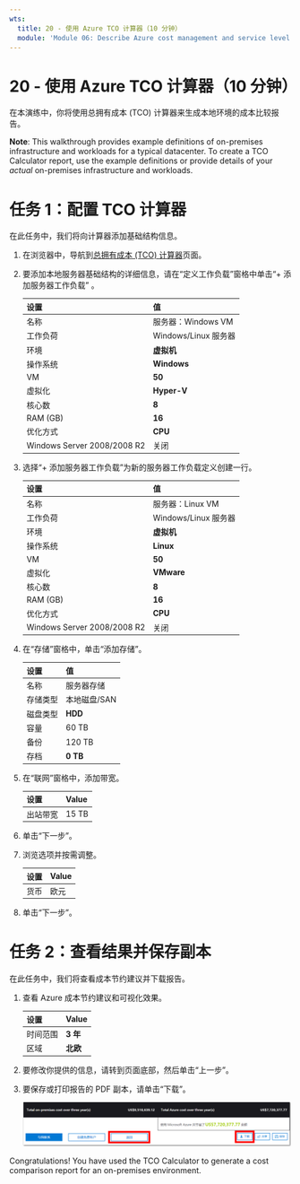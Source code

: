 ```yaml
---
wts:
  title: 20 - 使用 Azure TCO 计算器（10 分钟）
  module: 'Module 06: Describe Azure cost management and service level agreements'
---
```

# <a name="20---use-the-azure-tco-calculator-10-min"></a>20 - 使用 Azure TCO 计算器（10 分钟）


在本演练中，你将使用总拥有成本 (TCO) 计算器来生成本地环境的成本比较报告。

<bpt id="p1">**</bpt>Note<ept id="p1">**</ept>: This walkthrough provides example definitions of on-premises infrastructure and workloads for a typical datacenter. To create a TCO Calculator report, use the example definitions or provide details of your <bpt id="p1">*</bpt>actual<ept id="p1">*</ept> on-premises infrastructure and workloads.

# <a name="task-1-configure-the-tco-calculator"></a>任务 1：配置 TCO 计算器

在此任务中，我们将向计算器添加基础结构信息。 

1. 在浏览器中，导航到[总拥有成本 (TCO) 计算器](https://azure.microsoft.com/en-us/pricing/tco/calculator/)页面。

2. 要添加本地服务器基础结构的详细信息，请在“定义工作负载”窗格中单击“+ 添加服务器工作负载” 。

    | 设置 | 值 |
    | -- | -- |
    | 名称 | 服务器：Windows VM |
    | 工作负荷 | Windows/Linux 服务器 |
    | 环境 | **虚拟机** |
    | 操作系统 | **Windows** |  
    | VM | **50** |
    | 虚拟化 | **Hyper-V** |
    | 核心数 | **8**|
    | RAM (GB) | **16** |
    | 优化方式 | **CPU** |
    | Windows Server 2008/2008 R2 | 关闭 |

3. 选择“+ 添加服务器工作负载”为新的服务器工作负载定义创建一行。 

    | 设置 | 值 |
    | -- | -- |
    | 名称 | 服务器：Linux VM |
    | 工作负荷 | Windows/Linux 服务器 |
    | 环境 | **虚拟机** |
    | 操作系统 | **Linux** |  
    | VM | **50** |
    | 虚拟化 | **VMware** |
    | 核心数 | **8**|
    | RAM (GB) | **16** |
    | 优化方式 | **CPU** |
    | Windows Server 2008/2008 R2 | 关闭 |

4. 在“存储”窗格中，单击“添加存储”。

    | 设置 | 值 |
    | -- | -- |
    | 名称 | 服务器存储 |
    | 存储类型 | 本地磁盘/SAN |
    | 磁盘类型 | **HDD** |
    | 容量 | 60 TB |  
    | 备份 | 120 TB |
    | 存档 | **0 TB** |

5. 在“联网”窗格中，添加带宽。 

    | 设置 | Value |
    | -- | -- |
    | 出站带宽 | 15 TB|

6. 单击“下一步”。

7. 浏览选项并按需调整。 

    | 设置 | Value |
    | -- | -- |
    | 货币 | 欧元 |

8. 单击“下一步”。

# <a name="task-2-review-the-results-and-save-a-copy"></a>任务 2：查看结果并保存副本

在此任务中，我们将查看成本节约建议并下载报告。 

1. 查看 Azure 成本节约建议和可视化效果。

    | 设置 | Value |
    | -- | -- |
    | 时间范围| **3 年** |
    | 区域 | **北欧** |

2. 要修改你提供的信息，请转到页面底部，然后单击“上一步”。 

3. 要保存或打印报告的 PDF 副本，请单击“下载”。

    ![Screenshot of the report pane of the tco calculator in Azure. The highlighted and completed input fields indicates how set the tco calculator timeframe to three years and the region to north europe. A graph shows the cost of on-premises infrastructure and workloads off-set against the reduced cost of using Azure.](../images/2001.png)

Congratulations! You have used the TCO Calculator to generate a cost comparison report for an on-premises environment.
